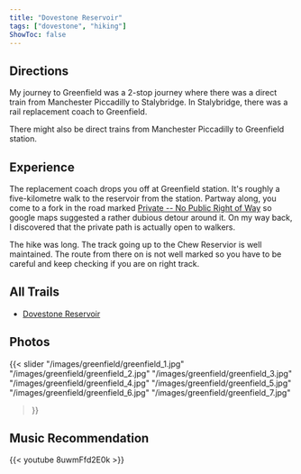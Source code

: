 ```yaml
---
title: "Dovestone Reservoir"
tags: ["dovestone", "hiking"]
ShowToc: false
---
```


## Directions

My journey to Greenfield was a 2-stop journey where there was a direct train from Manchester Piccadilly to Stalybridge. In Stalybridge, there was a rail replacement coach to Greenfield.

There might also be direct trains from Manchester Piccadilly to Greenfield station.

## Experience

The replacement coach drops you off at Greenfield station. It's roughly a five-kilometre walk to the reservoir from the station. Partway along, you come to a fork in the road marked [Private -- No Public Right of Way](https://www.google.com/maps/@53.5326533,-1.9976885,3a,68.5y,73.16h,71.11t/data=!3m7!1e1!3m5!1sDqjaa-GGsHUpUqdDZhj2Gg!2e0!6shttps:%2F%2Fstreetviewpixels-pa.googleapis.com%2Fv1%2Fthumbnail%3Fcb_client%3Dmaps_sv.tactile%26w%3D900%26h%3D600%26pitch%3D18.891908598050804%26panoid%3DDqjaa-GGsHUpUqdDZhj2Gg%26yaw%3D73.1642115930564!7i16384!8i8192?entry=ttu&g_ep=EgoyMDI1MDUyOC4wIKXMDSoASAFQAw%3D%3D) so google maps suggested a rather dubious detour around it. On my way back, I discovered that the private path is actually open to walkers.

The hike was long. The track going up to the Chew Reservior is well maintained. The route from there on is not well marked so you have to be careful and keep checking if you are on right track.

## All Trails

* [Dovestone Reservoir](https://www.alltrails.com/en-gb/trail/england/greater-manchester/dovestone-reservoir)

## Photos

{{< slider
  "/images/greenfield/greenfield_1.jpg"
  "/images/greenfield/greenfield_2.jpg"
  "/images/greenfield/greenfield_3.jpg"
  "/images/greenfield/greenfield_4.jpg"
  "/images/greenfield/greenfield_5.jpg"
  "/images/greenfield/greenfield_6.jpg"
  "/images/greenfield/greenfield_7.jpg"
>}}

## Music Recommendation

{{< youtube 8uwmFfd2E0k >}}
